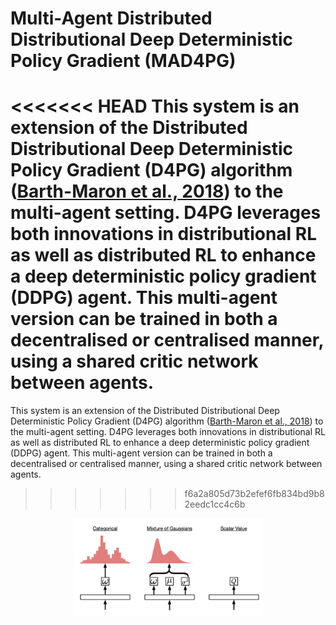 # Multi-Agent Distributed Distributional Deep Deterministic Policy Gradient (MAD4PG)

<<<<<<< HEAD
This system is an extension of the Distributed Distributional Deep Deterministic Policy Gradient (D4PG) algorithm ([Barth-Maron et al., 2018]) to the multi-agent setting. D4PG leverages both innovations in distributional RL as well as distributed RL to enhance a deep deterministic policy gradient (DDPG) agent. This multi-agent version can be trained in both a decentralised or centralised manner, using a shared critic network between agents.
=======
This system is an extension of the Distributed Distributional Deep Deterministic Policy Gradient (D4PG) algorithm ([Barth-Maron et al., 2018]) to the multi-agent setting. D4PG leverages both innovations in distributional RL as well as distributed RL to enhance a deep deterministic policy gradient (DDPG) agent. This multi-agent version can be trained in both a decentralised or centralised manner, using a shared critic network between agents. 
>>>>>>> f6a2a805d73b2efef6fb834bd9b82eedc1cc4c6b

<p style="text-align:center;">
<img src="../../../../docs/images/dist_rl.png" width="60%">
</p>

[Barth-Maron et al., 2018]: https://arxiv.org/abs/1804.08617
